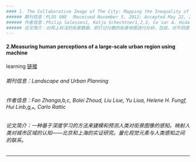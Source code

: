 ```yaml
---
#### 1. The Collaborative Image of The City: Mapping the Inequality of Urban Perception
###### 期刊信息：PLOS ONE （Received November 5, 2012; Accepted May 22, 2013; Published July 24, 2013）
###### 作者信息：Philip Salesses1, Katja Schechtner1,2,3, Ce´sar A. Hidalgo1,4,5* (The MIT Media Lab, Massachusetts Institute of Technology, Cambridge, Massachusetts, United States of America)
###### 论文简介：对网上标注的街景数据，即打过分数的街景地图进行分析，包括，对不同感知类别之间的回归分析、对不同城市间三个类别计算各自的均值和标准差和自相关分析，对各个自变量例如收集到的年龄、性别、犯罪等数据与三个类别进行回归分析
---
```

#### 2.Measuring human perceptions of a large-scale urban region using machine
learning [链接](https://www.sciencedirect.com/science/article/pii/S0169204618308545)
###### 期刊信息：Landscape and Urban Planning
###### 作者信息：Fan Zhanga,b,c, Bolei Zhoud, Liu Liue, Yu Liua, Helene H. Fungf, Hui Linb,g,⁎, Carlo Rattic
###### 论文简介：一种基于深度学习的方法来建模和预测人类对街景图像的感知。映射人类对城市区域的认知——北京和上海的实证研究。量化视觉元素与人类感知之间的联系。
---
